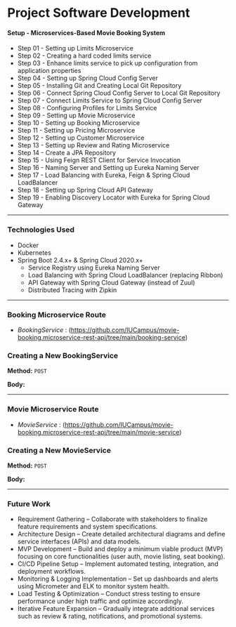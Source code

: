 # Project Software Development 

#### Setup -  Microservices-Based Movie Booking System

-  Step 01 - Setting up Limits Microservice
-  Step 02 - Creating a hard coded limits service
-  Step 03 - Enhance limits service to pick up configuration from application properties
-  Step 04 - Setting up Spring Cloud Config Server
-  Step 05 - Installing Git and Creating Local Git Repository
-  Step 06 - Connect Spring Cloud Config Server to Local Git Repository
-  Step 07 - Connect Limits Service to Spring Cloud Config Server
-  Step 08 - Configuring Profiles for Limits Service
-  Step 09 - Setting up Movie Microservice
-  Step 10 - Setting up Booking Microservice
-  Step 11 - Setting up Pricing Microservice
-  Step 12 - Setting up Customer Microservice
-  Step 13 - Setting up Review and Rating Microservice
-  Step 14 - Create a JPA Repository
-  Step 15 - Using Feign REST Client for Service Invocation
-  Step 16 - Naming Server and Setting up Eureka Naming Server
-  Step 17 - Load Balancing with Eureka, Feign & Spring Cloud LoadBalancer
-  Step 18 - Setting up Spring Cloud API Gateway
-  Step 19 - Enabling Discovery Locator with Eureka for Spring Cloud Gateway

---

### Technologies Used

- Docker
- Kubernetes
- Spring Boot 2.4.x+ & Spring Cloud 2020.x+
  - Service Registry using Eureka Naming Server
  - Load Balancing with Spring Cloud LoadBalancer (replacing Ribbon)
  - API Gateway with Spring Cloud Gateway (instead of Zuul)
  - Distributed Tracing with Zipkin

---    

### Booking Microservice Route
- *BookingService* : (https://github.com/IUCampus/movie-booking.microservice-rest-api/tree/main/booking-service)
  
### **Creating a New BookingService**
  
**Method:** `POST`  

**Body:**

---

### Movie Microservice Route
- *MovieService* : (https://github.com/IUCampus/movie-booking.microservice-rest-api/tree/main/movie-service)
  
### **Creating a New MovieService**
  
**Method:** `POST`  

**Body:**

---

### Future Work

- Requirement Gathering – Collaborate with stakeholders to finalize feature requirements and system specifications.
- Architecture Design – Create detailed architectural diagrams and define service interfaces (APIs) and data models.
- MVP Development – Build and deploy a minimum viable product (MVP) focusing on core functionalities (user auth, movie listing, seat booking).
- CI/CD Pipeline Setup – Implement automated testing, integration, and deployment workflows.
- Monitoring & Logging Implementation – Set up dashboards and alerts using Micrometer and ELK to monitor system health.
- Load Testing & Optimization – Conduct stress testing to ensure performance under high traffic and optimize accordingly.
- Iterative Feature Expansion – Gradually integrate additional services such as review & rating, notifications, and promotional systems.


